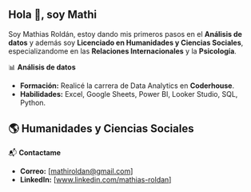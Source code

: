 ## Hola 👋, soy Mathi

Soy Mathias Roldán, estoy dando mis primeros pasos en el **Análisis de datos** y además soy **Licenciado en Humanidades y Ciencias Sociales**, especializandome en las **Relaciones Internacionales** y la **Psicología**.

📊 **Análisis de datos**
- **Formación:** Realicé la carrera de Data Analytics en **Coderhouse**.
- **Habilidades:** Excel, Google Sheets, Power BI, Looker Studio, SQL, Python.

🌎 **Humanidades y Ciencias Sociales**
- 

📬 **Contactame**
- **Correo:** [mathiroldan@gmail.com]
- **LinkedIn:** [www.linkedin.com/mathias-roldan]
